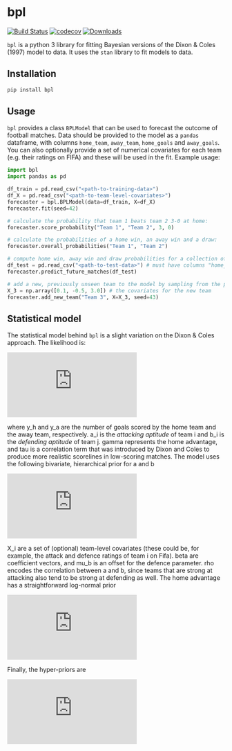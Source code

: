 # bpl

[![Build Status](https://travis-ci.org/anguswilliams91/bpl.svg?branch=master)](https://travis-ci.org/anguswilliams91/bpl)
[![codecov](https://codecov.io/gh/anguswilliams91/bpl/branch/master/graph/badge.svg)](https://codecov.io/gh/anguswilliams91/bpl)
[![Downloads](https://pepy.tech/badge/bpl)](https://pepy.tech/project/bpl)

`bpl` is a python 3 library for fitting Bayesian versions of the Dixon \& Coles (1997) model to data.
It uses the `stan` library to fit models to data.  

 ## Installation

```bash
pip install bpl
```

## Usage

`bpl` provides a class `BPLModel` that can be used to forecast the outcome of football matches.
Data should be provided to the model as a `pandas` dataframe, with columns `home_team`, `away_team`, `home_goals` and `away_goals`.
You can also optionally provide a set of numerical covariates for each team (e.g. their ratings on FIFA) and these will be used in the fit.
Example usage:
```python
import bpl
import pandas as pd

df_train = pd.read_csv("<path-to-training-data>")
df_X = pd.read_csv("<path-to-team-level-covariates>")
forecaster = bpl.BPLModel(data=df_train, X=df_X)
forecaster.fit(seed=42)

# calculate the probability that team 1 beats team 2 3-0 at home:
forecaster.score_probability("Team 1", "Team 2", 3, 0)

# calculate the probabilities of a home win, an away win and a draw:
forecaster.overall_probabilities("Team 1", "Team 2")

# compute home win, away win and draw probabilities for a collection of matches:
df_test = pd.read_csv("<path-to-test-data>") # must have columns "home_team" and "away_team"
forecaster.predict_future_matches(df_test)

# add a new, previously unseen team to the model by sampling from the prior
X_3 = np.array([0.1, -0.5, 3.0]) # the covariates for the new team
forecaster.add_new_team("Team 3", X=X_3, seed=43)
```

## Statistical model

The statistical model behind `bpl` is a slight variation on the Dixon & Coles approach.
The likelihood is:

![equation](https://latex.codecogs.com/gif.latex?p%28y_h%2C%20y_a%29%20%3D%20%5Ctau%28y_h%2C%20y_a%29%5Ctimes%20%5Cmathrm%7BPoisson%7D%28y_h%20%5C%2C%20%7C%20%5C%2C%20a_h%20b_a%20%5Cgamma%29%20%5Ctimes%20%5Cmathrm%7BPoisson%7D%28y_a%20%5C%2C%20%7C%20%5C%2C%20a_a%20b_h%29)

where y_h and y_a are the number of goals scored by the home team and the away team, respectively.
a_i is the *attacking aptitude* of team i and b_i is the *defending aptitude* of team j.
gamma represents the home advantage, and tau is a correlation term that was introduced by Dixon and Coles to produce more realistic scorelines in low-scoring matches.
The model uses the following bivariate, hierarchical prior for a and b

![equation](https://latex.codecogs.com/gif.latex?%5Cbegin%7Bbmatrix%7D%20%5Clog%20a_i%20%5C%5C%20%5Clog%20b_i%20%5Cend%7Bbmatrix%7D%20%5C%2C%20%5Cbig%20%7C%20%5C%2C%20X_i%5Csim%20%5Cmathcal%7BN%7D%20%5Cleft%28%20%5Cbegin%7Bbmatrix%7D%20X_i%20.%20%5Cbeta_a%20%5C%5C%20%5Cmu_b%20&plus;%20X_i%20.%20%5Cbeta_b%20%5Cend%7Bbmatrix%7D%2C%5Cquad%20%5Cbegin%7Bbmatrix%7D%20%5Csigma_a%5E2%2C%20%5Cquad%20%5Crho%20%5Csigma_a%20%5Csigma_b%20%5C%5C%20%5Crho%20%5Csigma_a%20%5Csigma_b%2C%20%5Cquad%20%5Csigma_b%5E2%20%5Cend%7Bbmatrix%7D%20%5Cright%29.)

X_i are a set of (optional) team-level covariates (these could be, for example, the attack and defence ratings of team i on Fifa).
beta are coefficient vectors, and mu_b is an offset for the defence parameter.
rho encodes the correlation between a and b, since teams that are strong at attacking also tend to be strong at defending as well.
The home advantage has a straightforward log-normal prior

![equation](https://latex.codecogs.com/gif.latex?%5Cgamma%20%5Csim%20%5Cmathrm%7BLogNormal%7D%280%2C%201%29%2C)


Finally, the hyper-priors are

![equation](https://latex.codecogs.com/gif.latex?%5Cbegin%7Balign%7D%20%5Cmu_b%2C%20%5Cbeta_a%2C%20%5Cbeta_b%20%26%5Csim%20%5Cmathcal%7BN%7D%280%2C%201%29%2C%20%5Cnonumber%20%5C%5C%20%5Csigma_a%2C%20%5Csigma_b%20%26%5Csim%20%5Cmathcal%7BN%7D%5E&plus;%280%2C%201%29%2C%20%5Cnonumber%20%5C%5C%20u%20%3D%20%28%5Crho%20&plus;%201%29%20/%202%20%26%5Csim%20%5Cmathrm%7BBeta%7D%282%2C%204%29.%20%5Cnonumber%20%5Cend%7Balign%7D)

